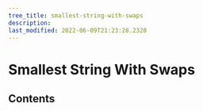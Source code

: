 ```yaml
---
tree_title: smallest-string-with-swaps
description: 
last_modified: 2022-06-09T21:23:28.2328
---
```


# Smallest String With Swaps

## Contents
